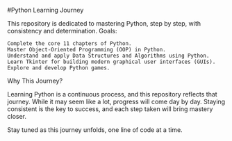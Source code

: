 #Python Learning Journey

This repository is dedicated to mastering Python, step by step, with consistency and determination.
Goals:

    Complete the core 11 chapters of Python.
    Master Object-Oriented Programming (OOP) in Python.
    Understand and apply Data Structures and Algorithms using Python.
    Learn Tkinter for building modern graphical user interfaces (GUIs).
    Explore and develop Python games.

Why This Journey?

Learning Python is a continuous process, and this repository reflects that journey. While it may seem like a lot, progress will come day by day. Staying consistent is the key to success, and each step taken will bring mastery closer.

Stay tuned as this journey unfolds, one line of code at a time.